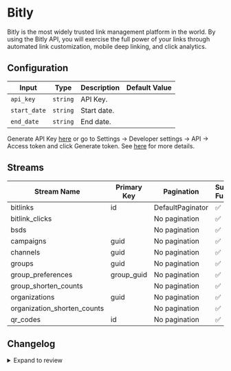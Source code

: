 # Bitly
Bitly is the most widely trusted link management platform in the world. By using the Bitly API, you will exercise the full power of your links through automated link customization, mobile deep linking, and click analytics.

## Configuration

| Input | Type | Description | Default Value |
|-------|------|-------------|---------------|
| `api_key` | `string` | API Key.  |  |
| `start_date` | `string` | Start date.  |  |
| `end_date` | `string` | End date.  |  |

Generate API Key [here](https://app.bitly.com/settings/api/) or go to Settings → Developer settings → API → Access token and click Generate token. See [here](https://dev.bitly.com/docs/getting-started/authentication/) for more details. 

## Streams
| Stream Name | Primary Key | Pagination | Supports Full Sync | Supports Incremental |
|-------------|-------------|------------|---------------------|----------------------|
| bitlinks | id | DefaultPaginator | ✅ |  ✅  |
| bitlink_clicks |  | No pagination | ✅ |  ❌  |
| bsds |  | No pagination | ✅ |  ❌  |
| campaigns | guid | No pagination | ✅ |  ✅  |
| channels | guid | No pagination | ✅ |  ✅  |
| groups | guid | No pagination | ✅ |  ✅  |
| group_preferences | group_guid | No pagination | ✅ |  ❌  |
| group_shorten_counts |  | No pagination | ✅ |  ❌  |
| organizations | guid | No pagination | ✅ |  ✅  |
| organization_shorten_counts |  | No pagination | ✅ |  ❌  |
| qr_codes | id | No pagination | ✅ |  ✅  |

## Changelog

<details>
  <summary>Expand to review</summary>

| Version | Date | Pull Request | Subject |
|---------|------|--------------|---------|
| 0.0.24 | 2025-07-12 | [61100](https://github.com/airbytehq/airbyte/pull/61100) | Update dependencies |
| 0.0.23 | 2025-05-24 | [60705](https://github.com/airbytehq/airbyte/pull/60705) | Update dependencies |
| 0.0.22 | 2025-05-10 | [59327](https://github.com/airbytehq/airbyte/pull/59327) | Update dependencies |
| 0.0.21 | 2025-04-26 | [58693](https://github.com/airbytehq/airbyte/pull/58693) | Update dependencies |
| 0.0.20 | 2025-04-19 | [58257](https://github.com/airbytehq/airbyte/pull/58257) | Update dependencies |
| 0.0.19 | 2025-04-12 | [57151](https://github.com/airbytehq/airbyte/pull/57151) | Update dependencies |
| 0.0.18 | 2025-03-29 | [56604](https://github.com/airbytehq/airbyte/pull/56604) | Update dependencies |
| 0.0.17 | 2025-03-22 | [56135](https://github.com/airbytehq/airbyte/pull/56135) | Update dependencies |
| 0.0.16 | 2025-03-08 | [55368](https://github.com/airbytehq/airbyte/pull/55368) | Update dependencies |
| 0.0.15 | 2025-03-01 | [54902](https://github.com/airbytehq/airbyte/pull/54902) | Update dependencies |
| 0.0.14 | 2025-02-22 | [54258](https://github.com/airbytehq/airbyte/pull/54258) | Update dependencies |
| 0.0.13 | 2025-02-15 | [53907](https://github.com/airbytehq/airbyte/pull/53907) | Update dependencies |
| 0.0.12 | 2025-02-08 | [53408](https://github.com/airbytehq/airbyte/pull/53408) | Update dependencies |
| 0.0.11 | 2025-02-01 | [52903](https://github.com/airbytehq/airbyte/pull/52903) | Update dependencies |
| 0.0.10 | 2025-01-25 | [52155](https://github.com/airbytehq/airbyte/pull/52155) | Update dependencies |
| 0.0.9 | 2025-01-18 | [51730](https://github.com/airbytehq/airbyte/pull/51730) | Update dependencies |
| 0.0.8 | 2025-01-11 | [51273](https://github.com/airbytehq/airbyte/pull/51273) | Update dependencies |
| 0.0.7 | 2024-12-28 | [50447](https://github.com/airbytehq/airbyte/pull/50447) | Update dependencies |
| 0.0.6 | 2024-12-21 | [50164](https://github.com/airbytehq/airbyte/pull/50164) | Update dependencies |
| 0.0.5 | 2024-12-14 | [49571](https://github.com/airbytehq/airbyte/pull/49571) | Update dependencies |
| 0.0.4 | 2024-12-12 | [49005](https://github.com/airbytehq/airbyte/pull/49005) | Update dependencies |
| 0.0.3 | 2024-11-04 | [48171](https://github.com/airbytehq/airbyte/pull/48171) | Update dependencies |
| 0.0.2 | 2024-10-28 | [47516](https://github.com/airbytehq/airbyte/pull/47516) | Update dependencies |
| 0.0.1 | 2024-09-01 | | Initial release by [@topefolorunso](https://github.com/topefolorunso) via Connector Builder |

</details>
